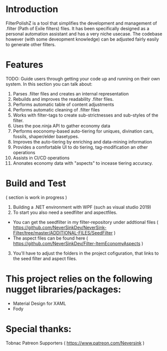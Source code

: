 # Introduction 
FilterPolishZ is a tool that simplifies the development and management of .filter (Path of Exile filters) files. It has been specifically designed as a personal automation assistant and has a very niche usecase. The codebase however (with some deveopment knowledge) can be adjusted fairly easily to generate other filters.

# Features
TODO: Guide users through getting your code up and running on their own system. In this section you can talk about:
1.	Parses .filter files and creates an internal representation
2.  Rebuilds and improves the readability .filter files.
3.	Performs automatic table of content adjustments
4.	Performs automatic cleaning of .filter files
5.  Works with filter-tags to create sub-strictnesses and sub-styles of the filter.
6.  Uses the poe.ninja API to gather economy data
7.  Performs eoconomy-based auto-tiering for uniques, divination cars, fossils, shaper/elder basetypes.
8.  Improves the auto-tiering by enriching and data-mining information
9.  Provides a comfortable UI to do tiering, tag-modification an other operations
10. Assists in CI/CD operations
11. Anonates economy data with "aspects" to incease tiering accuracy.

# Build and Test

( section is work in progress )

1) Building a .NET environment with WPF (such as visual studio 2019)
2) To start you also need a seedfilter and aspectfiles.
- You can get the seedfilter in my filter-repository under addtional files ( https://github.com/NeverSinkDev/NeverSink-Filter/tree/master/ADDITIONAL-FILES/SeedFilter )
- The aspect files can be found here ( https://github.com/NeverSinkDev/Filter-ItemEconomyAspects )
3) You'll have to adjust the folders in the project cofiguration, that links to the seed filter and aspect files.

# This project relies on the following nugget libraries/packages:

- Material Design for XAML
- Fody

# Special thanks:

Tobnac
Patreon Supporters ( https://www.patreon.com/Neversink )
